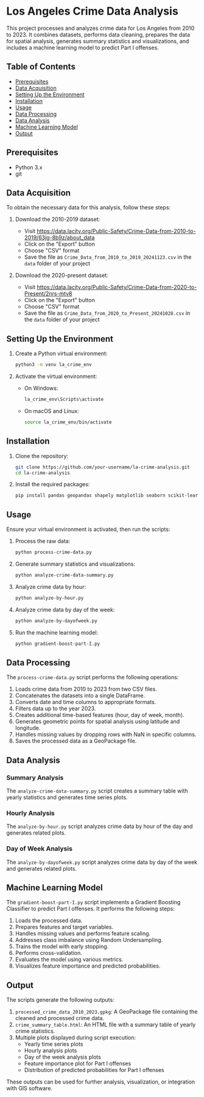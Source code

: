 # Los Angeles Crime Data Analysis

This project processes and analyzes crime data for Los Angeles from 2010 to 2023. It combines datasets, performs data cleaning, prepares the data for spatial analysis, generates summary statistics and visualizations, and includes a machine learning model to predict Part I offenses.

## Table of Contents

- [Prerequisites](#prerequisites)
- [Data Acquisition](#data-acquisition)
- [Setting Up the Environment](#setting-up-the-environment)
- [Installation](#installation)
- [Usage](#usage)
- [Data Processing](#data-processing)
- [Data Analysis](#data-analysis)
- [Machine Learning Model](#machine-learning-model)
- [Output](#output)

## Prerequisites

- Python 3.x
- git

## Data Acquisition

To obtain the necessary data for this analysis, follow these steps:

1. Download the 2010-2019 dataset:
   - Visit https://data.lacity.org/Public-Safety/Crime-Data-from-2010-to-2019/63jg-8b9z/about_data
   - Click on the "Export" button
   - Choose "CSV" format
   - Save the file as `Crime_Data_from_2010_to_2019_20241123.csv` in the `data` folder of your project

2. Download the 2020-present dataset:
   - Visit https://data.lacity.org/Public-Safety/Crime-Data-from-2020-to-Present/2nrs-mtv8
   - Click on the "Export" button
   - Choose "CSV" format
   - Save the file as `Crime_Data_from_2020_to_Present_20241028.csv` in the `data` folder of your project

## Setting Up the Environment

1. Create a Python virtual environment:
   ```bash
   python3 -m venv la_crime_env
   ```

2. Activate the virtual environment:
   - On Windows:
     ```bash
     la_crime_env\Scripts\activate
     ```
   - On macOS and Linux:
     ```bash
     source la_crime_env/bin/activate
     ```

## Installation

1. Clone the repository:
   ```bash
   git clone https://github.com/your-username/la-crime-analysis.git
   cd la-crime-analysis
   ```

2. Install the required packages:
   ```bash
   pip install pandas geopandas shapely matplotlib seaborn scikit-learn imbalanced-learn
   ```

## Usage

Ensure your virtual environment is activated, then run the scripts:

1. Process the raw data:
   ```bash
   python process-crime-data.py
   ```

2. Generate summary statistics and visualizations:
   ```bash
   python analyze-crime-data-summary.py
   ```

3. Analyze crime data by hour:
   ```bash
   python analyze-by-hour.py
   ```

4. Analyze crime data by day of the week:
   ```bash
   python analyze-by-dayofweek.py
   ```

5. Run the machine learning model:
   ```bash
   python gradient-boost-part-I.py
   ```

## Data Processing

The `process-crime-data.py` script performs the following operations:

1. Loads crime data from 2010 to 2023 from two CSV files.
2. Concatenates the datasets into a single DataFrame.
3. Converts date and time columns to appropriate formats.
4. Filters data up to the year 2023.
5. Creates additional time-based features (hour, day of week, month).
6. Generates geometric points for spatial analysis using latitude and longitude.
7. Handles missing values by dropping rows with NaN in specific columns.
8. Saves the processed data as a GeoPackage file.

## Data Analysis

### Summary Analysis

The `analyze-crime-data-summary.py` script creates a summary table with yearly statistics and generates time series plots.

### Hourly Analysis

The `analyze-by-hour.py` script analyzes crime data by hour of the day and generates related plots.

### Day of Week Analysis

The `analyze-by-dayofweek.py` script analyzes crime data by day of the week and generates related plots.

## Machine Learning Model

The `gradient-boost-part-I.py` script implements a Gradient Boosting Classifier to predict Part I offenses. It performs the following steps:

1. Loads the processed data.
2. Prepares features and target variables.
3. Handles missing values and performs feature scaling.
4. Addresses class imbalance using Random Undersampling.
5. Trains the model with early stopping.
6. Performs cross-validation.
7. Evaluates the model using various metrics.
8. Visualizes feature importance and predicted probabilities.

## Output

The scripts generate the following outputs:

1. `processed_crime_data_2010_2023.gpkg`: A GeoPackage file containing the cleaned and processed crime data.
2. `crime_summary_table.html`: An HTML file with a summary table of yearly crime statistics.
3. Multiple plots displayed during script execution:
   - Yearly time series plots
   - Hourly analysis plots
   - Day of the week analysis plots
   - Feature importance plot for Part I offenses
   - Distribution of predicted probabilities for Part I offenses

These outputs can be used for further analysis, visualization, or integration with GIS software.